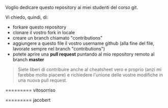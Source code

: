 Voglio dedicare questo repository ai miei studenti del corso git.

Vi chiedo, quindi, di:
- forkare questo repository
- clonare il vostro fork in locale
- creare un branch chiamato "contributions"
- aggiungere a questo file il vostro username github (alla fine del file, lavorate sempre nel branch "contributions")
- potete aprire una **pull request** puntando al mio repository remoto al branch **master**

> Siete liberi di contribuire anche al cheatsheet vero e proprio (anzi mi farebbe molto piacere) e richiedere l'unione delle vostre modifiche in una nuova pull request.

=========
vitosorriso

=========
jacobert
